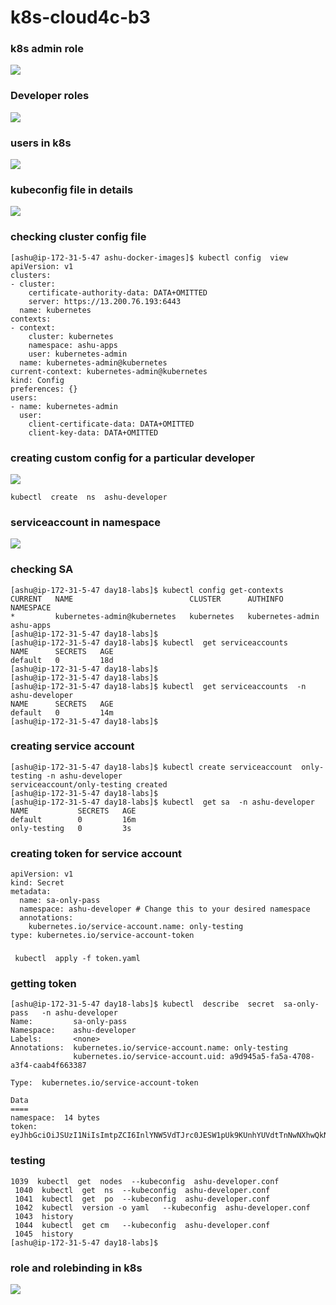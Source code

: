 # k8s-cloud4c-b3

### k8s admin role 

<img src="role.png">

### Developer roles 

<img src="devr.png">

### users in k8s 

<img src="k8s-users.png">

### kubeconfig file in details

<img src="dt.png">

### checking cluster config file

```
[ashu@ip-172-31-5-47 ashu-docker-images]$ kubectl config  view 
apiVersion: v1
clusters:
- cluster:
    certificate-authority-data: DATA+OMITTED
    server: https://13.200.76.193:6443
  name: kubernetes
contexts:
- context:
    cluster: kubernetes
    namespace: ashu-apps
    user: kubernetes-admin
  name: kubernetes-admin@kubernetes
current-context: kubernetes-admin@kubernetes
kind: Config
preferences: {}
users:
- name: kubernetes-admin
  user:
    client-certificate-data: DATA+OMITTED
    client-key-data: DATA+OMITTED
```

### creating custom config for a particular developer 

<img src="devc.png">

```
kubectl  create  ns  ashu-developer 
```

### serviceaccount in namespace

<img src="sans.png">

### checking SA 

```
[ashu@ip-172-31-5-47 day18-labs]$ kubectl config get-contexts 
CURRENT   NAME                          CLUSTER      AUTHINFO           NAMESPACE
*         kubernetes-admin@kubernetes   kubernetes   kubernetes-admin   ashu-apps
[ashu@ip-172-31-5-47 day18-labs]$ 
[ashu@ip-172-31-5-47 day18-labs]$ kubectl  get serviceaccounts 
NAME      SECRETS   AGE
default   0         18d
[ashu@ip-172-31-5-47 day18-labs]$ 
[ashu@ip-172-31-5-47 day18-labs]$ 
[ashu@ip-172-31-5-47 day18-labs]$ kubectl  get serviceaccounts  -n ashu-developer 
NAME      SECRETS   AGE
default   0         14m
[ashu@ip-172-31-5-47 day18-labs]$ 
```

### creating service account 

```
[ashu@ip-172-31-5-47 day18-labs]$ kubectl create serviceaccount  only-testing -n ashu-developer 
serviceaccount/only-testing created
[ashu@ip-172-31-5-47 day18-labs]$ 
[ashu@ip-172-31-5-47 day18-labs]$ kubectl  get sa  -n ashu-developer 
NAME           SECRETS   AGE
default        0         16m
only-testing   0         3s
```

### creating token for service account 

```
apiVersion: v1
kind: Secret
metadata:
  name: sa-only-pass
  namespace: ashu-developer # Change this to your desired namespace
  annotations:
    kubernetes.io/service-account.name: only-testing
type: kubernetes.io/service-account-token
```

### 

```
 kubectl  apply -f token.yaml 
```

### getting token 

```
[ashu@ip-172-31-5-47 day18-labs]$ kubectl  describe  secret  sa-only-pass   -n ashu-developer 
Name:         sa-only-pass
Namespace:    ashu-developer
Labels:       <none>
Annotations:  kubernetes.io/service-account.name: only-testing
              kubernetes.io/service-account.uid: a9d945a5-fa5a-4708-a3f4-caab4f663387

Type:  kubernetes.io/service-account-token

Data
====
namespace:  14 bytes
token:      eyJhbGciOiJSUzI1NiIsImtpZCI6InlYNW5VdTJrc0JESW1pUk9KUnhYUVdtTnNwNXhwQkNFZVl0ZDh4SS16TW8ifQ.eyJpc3MiOiJrdWJlcm5ldGVzL3NlcnZpY2VhY2NvdW50Iiwia3ViZXJuZXRlcy5pby9zZXJ2aWNlYWNjb3VudC9uYW1lc3BhY2UiOiJhc2h1LWRldmVsb3BlciIsImt1YmVybmV0ZXMuaW8vc2VydmljZWFjY291bnQvc2Vjc
```


### testing 

```
1039  kubectl  get  nodes  --kubeconfig  ashu-developer.conf 
 1040  kubectl  get  ns  --kubeconfig  ashu-developer.conf 
 1041  kubectl  get  po  --kubeconfig  ashu-developer.conf 
 1042  kubectl  version -o yaml   --kubeconfig  ashu-developer.conf 
 1043  history 
 1044  kubectl  get cm   --kubeconfig  ashu-developer.conf 
 1045  history 
[ashu@ip-172-31-5-47 day18-labs]$ 
```

### role and rolebinding in k8s 

<img src="roleb.png">

